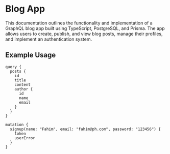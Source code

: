 # Blog App

This documentation outlines the functionality and implementation of a GraphQL blog app built using TypeScript, PostgreSQL, and Prisma. The app allows users to create, publish, and view blog posts, manage their profiles, and implement an authentication system.

## Example Usage

```gql
query {
  posts {
    id
    title
    content
    author {
      id
      name
      email
    }
  }
}
```

```gql
mutation {
  signup(name: "Fahim", email: "fahim@ph.com", password: "123456") {
    token
    userError
  }
}
```
